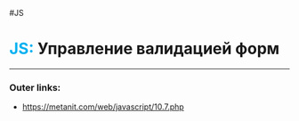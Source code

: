 #JS
# <font color="#00b0f0">JS:</font> Управление валидацией форм
---
### Outer links:
- https://metanit.com/web/javascript/10.7.php